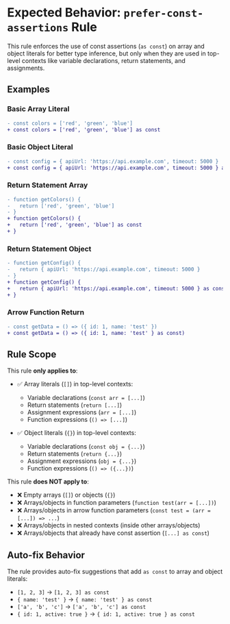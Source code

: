 # Expected Behavior: `prefer-const-assertions` Rule

This rule enforces the use of const assertions (`as const`) on array and object literals for better type inference, but only when they are used in top-level contexts like variable declarations, return statements, and assignments.

## Examples

### Basic Array Literal

```diff
- const colors = ['red', 'green', 'blue']
+ const colors = ['red', 'green', 'blue'] as const
```

### Basic Object Literal

```diff
- const config = { apiUrl: 'https://api.example.com', timeout: 5000 }
+ const config = { apiUrl: 'https://api.example.com', timeout: 5000 } as const
```

### Return Statement Array

```diff
- function getColors() {
-   return ['red', 'green', 'blue']
- }
+ function getColors() {
+   return ['red', 'green', 'blue'] as const
+ }
```

### Return Statement Object

```diff
- function getConfig() {
-   return { apiUrl: 'https://api.example.com', timeout: 5000 }
- }
+ function getConfig() {
+   return { apiUrl: 'https://api.example.com', timeout: 5000 } as const
+ }
```

### Arrow Function Return

```diff
- const getData = () => ({ id: 1, name: 'test' })
+ const getData = () => ({ id: 1, name: 'test' } as const)
```

## Rule Scope

This rule **only applies to**:

- ✅ Array literals (`[]`) in top-level contexts:

  - Variable declarations (`const arr = [...]`)
  - Return statements (`return [...]`)
  - Assignment expressions (`arr = [...]`)
  - Function expressions (`() => [...]`)

- ✅ Object literals (`{}`) in top-level contexts:
  - Variable declarations (`const obj = {...}`)
  - Return statements (`return {...}`)
  - Assignment expressions (`obj = {...}`)
  - Function expressions (`() => ({...})`)

This rule **does NOT apply to**:

- ❌ Empty arrays (`[]`) or objects (`{}`)
- ❌ Arrays/objects in function parameters (`function test(arr = [...])`)
- ❌ Arrays/objects in arrow function parameters (`const test = (arr = [...]) => ...`)
- ❌ Arrays/objects in nested contexts (inside other arrays/objects)
- ❌ Arrays/objects that already have const assertion (`[...] as const`)

## Auto-fix Behavior

The rule provides auto-fix suggestions that add `as const` to array and object literals:

- `[1, 2, 3]` → `[1, 2, 3] as const`
- `{ name: 'test' }` → `{ name: 'test' } as const`
- `['a', 'b', 'c']` → `['a', 'b', 'c'] as const`
- `{ id: 1, active: true }` → `{ id: 1, active: true } as const`
